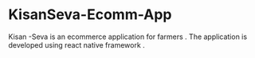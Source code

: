# KisanSeva-Ecomm-App
Kisan -Seva is an ecommerce application for farmers . The application is developed using react native framework .
